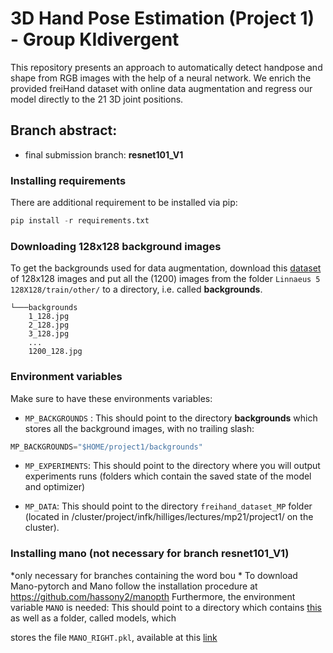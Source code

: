 # 3D Hand Pose Estimation (Project 1) - Group KIdivergent
This repository presents an approach to automatically detect handpose and shape from RGB images with the help of a neural network. We enrich the provided freiHand dataset with online data augmentation and regress our model directly to the 21 3D joint positions.
  

## Branch abstract:

- final submission branch: **resnet101_V1**
  
### Installing requirements

There are additional requirement to be installed via pip:

```python
pip install -r requirements.txt
```

### Downloading 128x128 background images

To get the backgrounds used for data augmentation, download this [dataset](http://chaladze.com/l5/img/Linnaeus%205%20128X128.rar) of 128x128 images and put all the (1200) images from the folder `Linnaeus 5 128X128/train/other/` to a directory, i.e. called **backgrounds**.
```
└───backgrounds
	1_128.jpg
	2_128.jpg
	3_128.jpg
	...
	1200_128.jpg
```

### Environment variables

Make sure to have these environments variables:

- `MP_BACKGROUNDS` : This should point to the directory **backgrounds** which stores all the background images, with no trailing slash:
```python
MP_BACKGROUNDS="$HOME/project1/backgrounds"
```

- `MP_EXPERIMENTS`: This should point to the directory where you will output experiments runs (folders which contain the saved state of the model and optimizer)

- `MP_DATA`: This should point to the directory `freihand_dataset_MP` folder (located in /cluster/project/infk/hilliges/lectures/mp21/project1/ on the cluster).

### Installing mano (not necessary for branch resnet101_V1)
*only necessary for branches containing the word bou *
To download Mano-pytorch and Mano follow the installation procedure at https://github.com/hassony2/manopth
Furthermore, the environment variable `MANO` is needed: This should point to a directory which contains [this](https://github.com/hassony2/manopth/tree/master/mano) as well as a folder, called models, which

stores the file `MANO_RIGHT.pkl`, available at this [link](https://mano.is.tue.mpg.de/downloads)
  

